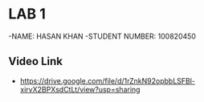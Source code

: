 # LAB 1
-NAME: HASAN KHAN
-STUDENT NUMBER: 100820450

## Video Link 

- https://drive.google.com/file/d/1rZnkN92opbbLSFBl-xirvX2BPXsdCtLt/view?usp=sharing

